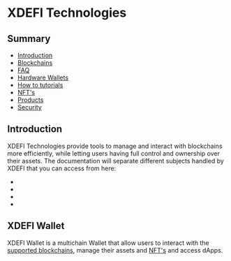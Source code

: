 # XDEFI Technologies

## Summary

- [Introduction](#introduction)
- [Blockchains](./supported-blockchains)
- [FAQ](./faq)
- [Hardware Wallets](./supported-hardware-wallets)
- [How to tutorials](./how-to)
- [NFT's](./supported-nfts)
- [Products](./products)
- [Security](./security)

## Introduction

XDEFI Technologies provide tools to manage and interact with blockchains more efficiently, while letting users having full control and ownership over their assets.
The documentation will separate different subjects handled by XDEFI that you can access from here:

- 
- 
- 
- 

## XDEFI Wallet
XDEFI Wallet is a multichain Wallet that allow users to interact with the [supported blockchains](./blockchains.md), manage their assets and [NFT's](./supported-nfts) and access dApps.
